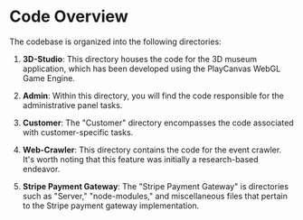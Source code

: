 # Code Overview



 The codebase is organized into the following directories:

1. **3D-Studio**: This directory houses the code for the 3D museum application, which has been developed using the PlayCanvas WebGL Game Engine.

2. **Admin**: Within this directory, you will find the code responsible for the administrative panel tasks.

3. **Customer**: The "Customer" directory encompasses the code associated with customer-specific tasks.

4. **Web-Crawler**: This directory contains the code for the event crawler. It's worth noting that this feature was initially a research-based endeavor.

5. **Stripe Payment Gateway**: The "Stripe Payment Gateway" is directories such as "Server," "node-modules," and miscellaneous files that pertain to the Stripe payment gateway implementation.
